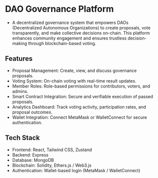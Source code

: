 # DAO Governance Platform

- A decentralized governance system that empowers DAOs (Decentralized Autonomous Organizations) to create proposals, vote transparently, and make collective decisions on-chain. This platform enhances community engagement and ensures trustless decision-making through blockchain-based voting.

## Features
- Proposal Management: Create, view, and discuss governance proposals.
- Voting System: On-chain voting with real-time result updates.
- Member Roles: Role-based permissions for contributors, voters, and admins.
- Smart Contract Integration: Secure and verifiable execution of passed proposals.
- Analytics Dashboard: Track voting activity, participation rates, and proposal outcomes.
- Wallet Integration: Connect MetaMask or WalletConnect for secure authentication.

## Tech Stack
- Frontend: React, Tailwind CSS, Zustand
- Backend: Express
- Database: MongoDB
- Blockchain: Solidity, Ethers.js / Web3.js
- Authentication: Wallet-based login (MetaMask / WalletConnect)

